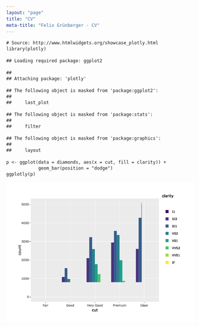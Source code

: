 ```yaml
---
layout: "page"
title: "CV"
meta-title: "Felix Grünberger - CV"
---
```


    # Source: http://www.htmlwidgets.org/showcase_plotly.html
    library(plotly)

    ## Loading required package: ggplot2

    ## 
    ## Attaching package: 'plotly'

    ## The following object is masked from 'package:ggplot2':
    ## 
    ##     last_plot

    ## The following object is masked from 'package:stats':
    ## 
    ##     filter

    ## The following object is masked from 'package:graphics':
    ## 
    ##     layout

    p <- ggplot(data = diamonds, aes(x = cut, fill = clarity)) +
                geom_bar(position = "dodge")
    ggplotly(p)

![](cv_files/figure-markdown_strict/unnamed-chunk-1-1.png)


<!-- <div id="aboutme-section">

 <p class="about-text">
<span class="fa fa-male about-icon"></span>
  Hi, I´m Felix and I´m 29 years old.
</p>

<p class="about-text">
<span class="fa fa-briefcase about-icon"></span>
  Currently I am a PhD student at the <a target="_blank" href = "http://www.uni-r.de/index.html.en">University of Regensburg</a> pursuing a Phd in <strong>Biology</strong>, working on gene regulatory networks in archaea. 
</p>

<p class="about-text">
<span class="fa fa-graduation-cap about-icon"></span>
I obtained my BSc and MSc in <strong>Biology</strong> from the University of Regensburg. During my master thesis, dealing with protein-protein interactions, I tried to improve both my molecular and bioinformatical skills. 
</p>

<p class="about-text">
<span class="fa fa-code about-icon"></span>
During my course of studies I became interested in bioinformatics and finished an extracurricular IT training offered by the University (bash scripting, C++, Python). At the end of last year, working on genomics in archaea, I switched from using my basic-level skills in Python to <a target="_blank" href = "https://www.r-project.org">R</a>. During the ongoing project I forced myself to write reproducible scripts with packages from the <a target="_blank" href = "https://cran.r-project.org/web/packages/tidyr/vignettes/tidy-data.html">tidy data universe</a> and learn how to build interactive (and pretty) web apps with <a target="_blank" href = "https://shiny.rstudio.com">Shiny R</a>.
</p>

<p class="about-text">
<span class="fa fa-heart about-icon"></span>
I´m very easily bored, so my interests are broad. Sports, HTML/CSS/JAVASCRIPT for fun (look at this blog...), photography (all pictures on the blog by myself), etc. 
</p>

<p class="about-text">
<span class="fa fa-hand-peace-o about-icon"></span>
I´m excited about running my first marathon in Berlin this year. 
</p>

-->